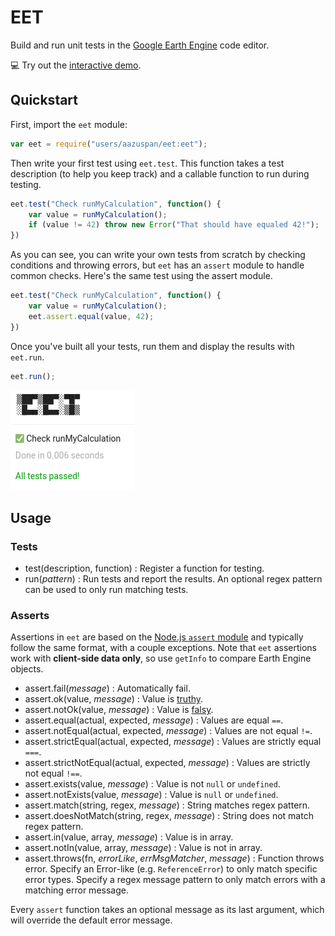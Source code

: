 # EET

Build and run unit tests in the [Google Earth Engine](https://earthengine.google.com/) code editor.

:computer: Try out the [interactive demo](https://code.earthengine.google.com/4eb068211c8b1d6acdd3e936cc26eaad).

## Quickstart

First, import the `eet` module:

```javascript
var eet = require("users/aazuspan/eet:eet");
```

Then write your first test using `eet.test`. This function takes a test description (to help you keep track) and a callable function to run during testing.

```javascript
eet.test("Check runMyCalculation", function() {
    var value = runMyCalculation();
    if (value != 42) throw new Error("That should have equaled 42!");
})
```

As you can see, you can write your own tests from scratch by checking conditions and throwing errors, but `eet` has an `assert` module to handle common checks. Here's the same test using the assert module.

```javascript
eet.test("Check runMyCalculation", function() {
    var value = runMyCalculation();
    eet.assert.equal(value, 42);
})
```

Once you've built all your tests, run them and display the results with `eet.run`.

```javascript
eet.run();
```

![All tests passed!](assets/eet_passed.png)

## Usage

### Tests

- test(description, function) : Register a function for testing.
- run(*pattern*) : Run tests and report the results. An optional regex pattern can be used to only run matching tests.

### Asserts

Assertions in `eet` are based on the [Node.js `assert` module](https://nodejs.org/api/assert.html) and typically follow the same format, with a couple exceptions. Note that `eet` assertions work with **client-side data only**, so use `getInfo` to compare Earth Engine objects. 

- assert.fail(*message*) : Automatically fail.
- assert.ok(value, *message*) : Value is [truthy](https://developer.mozilla.org/en-US/docs/Glossary/Truthy).
- assert.notOk(value, *message*) : Value is [falsy](https://developer.mozilla.org/en-US/docs/Glossary/Falsy).
- assert.equal(actual, expected, *message*) : Values are equal `==`.
- assert.notEqual(actual, expected, *message*) : Values are not equal `!=`.
- assert.strictEqual(actual, expected, *message*) : Values are strictly equal `===`.
- assert.strictNotEqual(actual, expected, *message*) : Values are strictly not equal `!==`.
- assert.exists(value, *message*) : Value is not `null` or `undefined`.
- assert.notExists(value, *message*) : Value is `null` or `undefined`.
- assert.match(string, regex, *message*) : String matches regex pattern.
- assert.doesNotMatch(string, regex, *message*) : String does not match regex pattern.
- assert.in(value, array, *message*) : Value is in array.
- assert.notIn(value, array, *message*) : Value is not in array.
- assert.throws(fn, *errorLike*, *errMsgMatcher*, *message*) : Function throws error. Specify an Error-like (e.g. `ReferenceError`) to only match specific error types. Specify a regex message pattern to only match errors with a matching error message.


Every `assert` function takes an optional message as its last argument, which will override the default error message.

